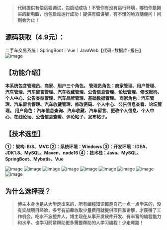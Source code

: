 
> **代码提供有偿远程调试，包启动成功！不管你有没有运行环境，哪怕你是刚买的新电脑，也包启动运行成功！提供有偿讲解，有不懂的地方随便问！问到会为止！**
## 源码获取（4.9元）：
二手车交易系统｜SpringBoot｜Vue｜JavaWeb【代码+数据库+报告】
![image](https://github.com/user-attachments/assets/e3f306ab-624c-4f)
## 【功能介绍】
**本系统包含管理员、商家、用户三个角色。
管理员角色：商家管理、用户管理、汽车管理、汽车留言管理、汽车收藏管理、公告信息管理、论坛管理、修改密码、个人中心、公告类型管理、汽车品牌管理、基础数据管理。
商家角色：汽车管理、汽车留言管理、汽车收藏管理、修改密码、个人中心、公告信息查看、论坛管理。
用户角色：汽车信息查询、汽车收藏、汽车留言、更改个人信息、个人中心、在线论坛、公告信息查看、评论帖子、发布帖子。**
## 【技术选型】
**①：架构: B/S、MVC
②：系统环境：Windows
③：开发环境：IDEA、JDK1.8、MySQL、Maven、node16
④：技术栈：Java、MySQL、SpringBoot、Mybatis、Vue**

![image](https://github.com/user-attachments/assets/debf3b0a-4f88-4ae4-a1fe-58358b25d8f8)
![image](https://github.com/user-attachments/assets/37a68452-6bee-4ecc-8a8b-1c20994c5728)
![image](https://github.com/user-attachments/assets/462eae86-b4df-477e-aebc-fc64100c159d)
![image](https://github.com/user-attachments/assets/3208ee54-e68a-404c-95a2-26d97301d914)
![image](https://github.com/user-attachments/assets/1d347f09-072f-404c-a419-c0cbca19348d)
![image](https://github.com/user-attachments/assets/30fe9c16-1aeb-4c23-821f-70a4ef58af62)
![image](https://github.com/user-attachments/assets/e4290398-4f5f-4179-9238-0ec8adea62e5)
![image](https://github.com/user-attachments/assets/abf9b8f0-acfb-4554-8d5e-940ffa43a13b)
![image](https://github.com/user-attachments/assets/1c8cf138-8b90-4be2-9395-fd9c5b22252d)

## 为什么选择我？

> **博主本身也是从大学走出来的，所有编程知识都是自己一点一点学来的，没有实战项目经验，多亏有前辈收取少量费用就提供项目和讲解，才获得了工作机会，吃水不忘挖井人，博主现在从事开发软件开发、有丰富的编程能力和水平、也学习前辈帮助更多需要帮助的人学习编程！少走弯路！**

